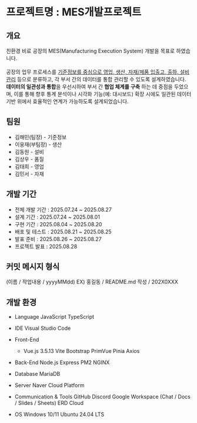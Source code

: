 # 프로젝트명 : MES개발프로젝트

## 개요
친환경 비료 공장의 MES(Manufacturing Execution System) 개발을 목표로 하였습니다.<br/> 
<br/>
공장의 업무 프로세스를 <U>기준정보를 중심으로 영업, 생산, 자재/제품 입출고, 출하, 설비 관리</U> 등으로 분류하고, 각 부서 간의 데이터를 통합 관리할 수 있도록 설계하였습니다.  **데이터의 일관성과 통합**을 우선시하여 부서 간 **협업 체계를 구축** 하는 데 중점을 두었으며, 이를 통해 향후 통계 분석이나 시각화 기능(예: 대시보드) 확장 시에도 일관된 데이터 기반 위에서 효율적인 연계가 가능하도록 설계되었습니다.

## 팀원
- 김해민(팀장) - 기준정보
- 이웅재(부팀장) - 생산
- 김동원 - 설비
- 김상우 - 품질
- 김태희 - 영업
- 김민서 - 자재

## 개발 기간
- 전체 개발 기간 : 2025.07.24 ~ 2025.08.27
- 설계 기간 : 2025.07.24 ~ 2025.08.01
- 구현 기간 : 2025.08.04 ~ 2025.08.20
- 배포 및 테스트 : 2025.08.21 ~ 2025.08.25
- 발표 준비 : 2025.08.26 ~ 2025.08.27
- 프로젝트 발표 : 2025.08.28

## 커밋 메시지 형식
(이름 / 작업내용 / yyyyMMdd)
EX) 홍길동 / README.md 작성 / 202X0XXX

## 개발 환경
- Language
JavaScript
TypeScript

- IDE
Visual Studio Code

- Front-End
  - Vue.js 3.5.13
Vite
Bootstrap
PrimVue
Pinia
Axios

- Back-End
Node.js
Express
PM2
NGINX

- Database
MariaDB

- Server
Naver Cloud Platform

- Communication & Tools
GitHub
Discord
Google Workspace (Chat / Docs / Slides / Sheets)
ERD Cloud

- OS
Windows 10/11
Ubuntu 24.04 LTS
